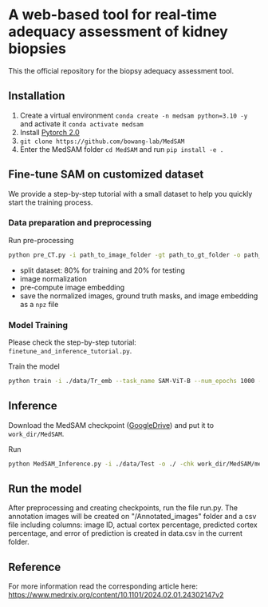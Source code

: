 # A web-based tool for real-time adequacy assessment of kidney biopsies

This the official repository for the biopsy adequacy assessment tool.


## Installation 
1. Create a virtual environment `conda create -n medsam python=3.10 -y` and activate it `conda activate medsam`
2. Install [Pytorch 2.0](https://pytorch.org/)
3. `git clone https://github.com/bowang-lab/MedSAM`
4. Enter the MedSAM folder `cd MedSAM` and run `pip install -e .`




## Fine-tune SAM on customized dataset

We provide a step-by-step tutorial with a small dataset to help you quickly start the training process.

### Data preparation and preprocessing

Run pre-processing


```bash
python pre_CT.py -i path_to_image_folder -gt path_to_gt_folder -o path_to_output
```

- split dataset: 80% for training and 20% for testing
- image normalization
- pre-compute image embedding
- save the normalized images, ground truth masks, and image embedding as a `npz` file


### Model Training

Please check the step-by-step tutorial: `finetune_and_inference_tutorial.py`.

Train the model

```bash
python train -i ./data/Tr_emb --task_name SAM-ViT-B --num_epochs 1000 --batch_size 8 --lr 1e-5
```



## Inference

Download the MedSAM checkpoint ([GoogleDrive](https://drive.google.com/drive/folders/1bWv_Zs5oYLpGMAvbotnlNXJPq7ltRUvF?usp=share_link)) and put it to `work_dir/MedSAM`. 

Run

```bash
python MedSAM_Inference.py -i ./data/Test -o ./ -chk work_dir/MedSAM/medsam_20230423_vit_b_0.0.1.pth
```

## Run the model
After preprocessing and creating checkpoints, run the file run.py. The annotation images will be created on "/Annotated_images" folder and a csv file
including columns: image ID, actual cortex percentage, predicted cortex percentage, and error of prediction is created in data.csv in the current folder.

## Reference
For more information read the corresponding article here: https://www.medrxiv.org/content/10.1101/2024.02.01.24302147v2

